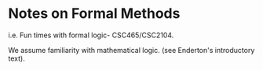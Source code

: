 
Notes on Formal Methods 
========================================
i.e. Fun times with formal logic- CSC465/CSC2104.

We assume familiarity with mathematical logic. (see Enderton's introductory text).


